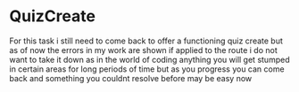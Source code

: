 # QuizCreate
For this task i still need to come back to offer a functioning quiz create but as of now the errors in my work are shown if applied to the route
i do not want to take it down as in the world of coding anything you will get stumped in certain areas for long periods of time but as you progress you can come back and something you couldnt resolve before may be easy now
